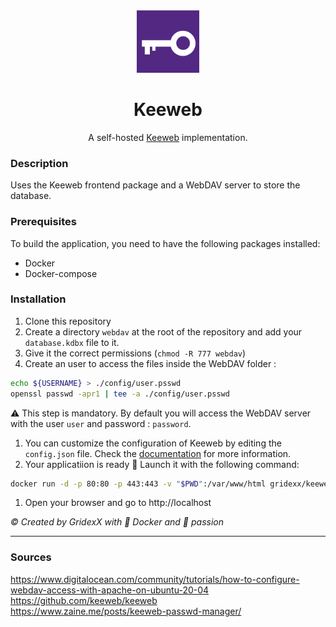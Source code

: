 <div align="center">

<img src="icons/key_purple.png" alt="keeweb-logo" width="100" height="100">

# Keeweb

A self-hosted [Keeweb](https://github.com/keeweb/keeweb) implementation.
</div>


### Description 
Uses the Keeweb frontend package and a WebDAV server to store the database.


### Prerequisites
To build the application, you need to have the following packages installed:
- Docker
- Docker-compose


### Installation

1. Clone this repository
1. Create a directory `webdav`  at the root of the repository and add your `database.kdbx` file to it.
1. Give it the correct permissions (`chmod -R 777 webdav`)
1. Create an user to access the files inside the WebDAV folder :
```bash
echo ${USERNAME} > ./config/user.psswd
openssl passwd -apr1 | tee -a ./config/user.psswd
```
  ⚠️ This step is mandatory. By default you will access the WebDAV server with the user `user` and password : `password`.
1. You can customize the configuration of Keeweb by editing the `config.json` file. Check the [documentation](https://github.com/keeweb/keeweb/wiki/Configuration#json-app-config) for more information.
1. Your applicatiion is ready 🚀 Launch it with the following command:
```bash
docker run -d -p 80:80 -p 443:443 -v "$PWD":/var/www/html gridexx/keeweb:1.0.0
```
1. Open your browser and go to http://localhost

*&copy; Created by GridexX with 🐳 Docker and 🤟 passion*

---

### Sources
https://www.digitalocean.com/community/tutorials/how-to-configure-webdav-access-with-apache-on-ubuntu-20-04  
https://github.com/keeweb/keeweb  
https://www.zaine.me/posts/keeweb-passwd-manager/
